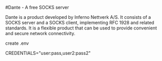 #Dante - A free SOCKS server

Dante is a product developed by Inferno Nettverk A/S. It consists of a SOCKS server and a SOCKS client, implementing RFC 1928 and related standards. It is a flexible product that can be used to provide convenient and secure network connectivity.

create .env

CREDENTIALS="user:pass,user2:pass2"